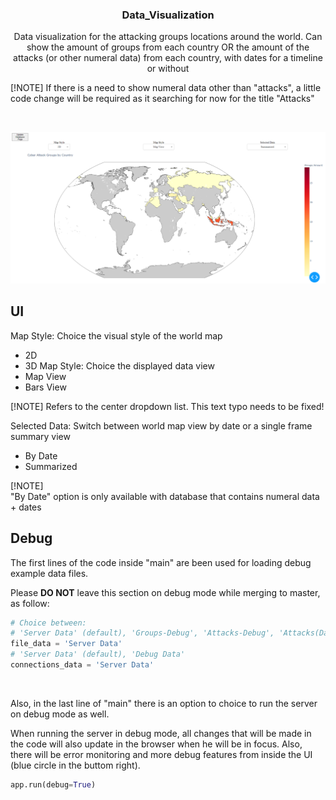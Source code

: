 <div align="center">
  <h3> Data_Visualization </h3>
  Data visualization for the attacking groups locations around the world. Can show the amount of groups from each country OR the amount of the attacks (or other numeral data) from each country, with dates for a timeline or without
</div>

[!NOTE]
If there is a need to show numeral data other than "attacks", a little code change will be required as it searching for now for the title "Attacks"

<br />

![Project UI Screenshot][Project-UI]


## UI
Map Style: Choice the visual style of the world map
* 2D
* 3D
Map Style: Choice the displayed data view
* Map View
* Bars View

[!NOTE]
Refers to the center dropdown list. This text typo needs to be fixed!

Selected Data: Switch between world map view by date or a single frame summary view
* By Date
* Summarized
  
[!NOTE]  
"By Date" option is only available with database that contains numeral data + dates




## Debug
The first lines of the code inside "main" are been used for loading debug example data files.

Please **DO NOT** leave this section on debug mode while merging to master, as follow:

```py
# Choice between:
# 'Server Data' (default), 'Groups-Debug', 'Attacks-Debug', 'Attacks(Date)-Debug'
file_data = 'Server Data'
# 'Server Data' (default), 'Debug Data'
connections_data = 'Server Data'
```

<br />

Also, in the last line of "main" there is an option to choice to run the server on debug mode as well.

When running the server in debug mode, all changes that will be made in the code will also update in the browser when he will be in focus. Also, there will be error monitoring and more debug features from inside the UI (blue circle in the buttom right).

```py
app.run(debug=True)
```


<!-- MARKDOWN LINKS & IMAGES -->
[Project-UI]: Pictures/DataVisualization_UI.png
